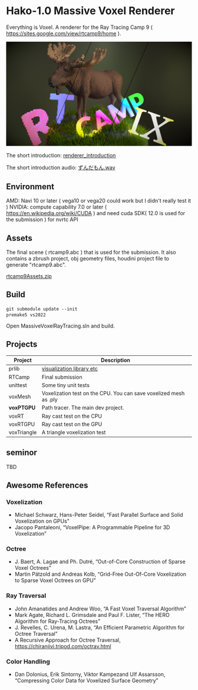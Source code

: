 # Hako-1.0 Massive Voxel Renderer
Everything is Voxel. A renderer for the Ray Tracing Camp 9 ( https://sites.google.com/view/rtcamp9/home ). 

![representitive](representitive.png)

The short introduction: [renderer_introduction](usecase2_submission/renderer_introduction.pdf)

The short introduction audio: [ずんだもん.wav](usecase2_submission/ずんだもん.wav)

## Environment
AMD: Navi 10 or later ( vega10 or vega20 could work but I didn't really test it )
NVIDIA: compute capability 7.0 or later ( https://en.wikipedia.org/wiki/CUDA ) and need cuda SDK( 12.0 is used for the submission ) for nvrtc API

## Assets
The final scene ( rtcamp9.abc ) that is used for the submission. It also contains a zbrush project, obj geometry files, houdini project file to generate "rtcamp9.abc".

[rtcamp9Assets.zip](https://ushiobucket1.s3.ap-northeast-1.amazonaws.com/rtcamp9/rtcamp9Assets.zip)


## Build

```
git submodule update --init
premake5 vs2022
```

Open MassiveVoxelRayTracing.sln and build.

## Projects
| Project | Description |
|---------|---------|
| prlib   | [visualization library etc](https://github.com/Ushio/prlib) |
| RTCamp   | Final submission |
| unittest | Some tiny unit tests |
| voxMesh | Voxelization test on the CPU. You can save voxelized mesh as .ply |
| **voxPTGPU** | Path tracer. The main dev project. |
| voxRT | Ray cast test on the CPU |
| voxRTGPU | Ray cast test on the GPU |
| voxTriangle | A triangle voxelization test |


## seminor 
TBD

## Awesome References
### Voxelization
- Michael Schwarz, Hans-Peter Seidel, “Fast Parallel Surface and Solid Voxelization on GPUs”
- Jacopo Pantaleoni, “VoxelPipe: A Programmable Pipeline for 3D Voxelization”

### Octree
- J. Baert, A. Lagae and Ph. Dutré, “Out-of-Core Construction of Sparse Voxel Octrees”
- Martin Pätzold and Andreas Kolb, “Grid-Free Out-Of-Core Voxelization to Sparse Voxel Octrees on GPU”

### Ray Traversal
- John Amanatides and Andrew Woo, “A Fast Voxel Traversal Algorithm”
- Mark Agate, Richard L. Grimsdale and Paul F. Lister, “The HERO Algorithm for Ray-Tracing Octrees”
- J. Revelles, C. Urena, M. Lastra, “An Efficient Parametric Algorithm for Octree Traversal”
- A Recursive Approach for Octree Traversal, https://chiranjivi.tripod.com/octrav.html

### Color Handling
- Dan Dolonius, Erik Sintorny, Viktor Kampezand Ulf Assarsson, “Compressing Color Data for Voxelized Surface Geometry”
